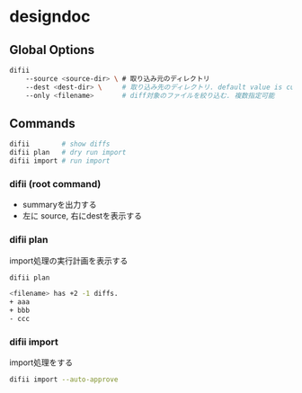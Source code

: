 # designdoc

## Global Options
```bash
difii
    --source <source-dir> \ # 取り込み元のディレクトリ
    --dest <dest-dir> \     # 取り込み先のディレクトリ. default value is current dir.
    --only <filename>       # diff対象のファイルを絞り込む. 複数指定可能
```

## Commands
```bash
difii        # show diffs
difii plan   # dry run import
difii import # run import
```

### difii (root command)
- summaryを出力する
- 左に source, 右にdestを表示する

### difii plan
import処理の実行計画を表示する
```bash
difii plan

<filename> has +2 -1 diffs.
+ aaa
+ bbb
- ccc
```

### difii import
import処理をする
```bash
difii import --auto-approve
```
